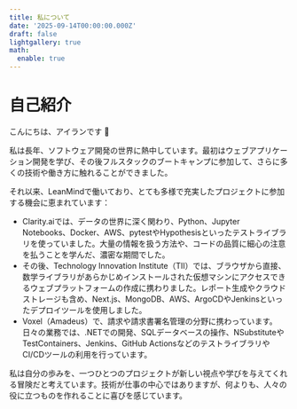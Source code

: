 ```yaml
---
title: 私について
date: '2025-09-14T00:00:00.000Z'
draft: false
lightgallery: true
math:
  enable: true
---
```

# 自己紹介

こんにちは、アイランです 👋

私は長年、ソフトウェア開発の世界に熱中しています。最初はウェブアプリケーション開発を学び、その後フルスタックのブートキャンプに参加して、さらに多くの技術や働き方に触れることができました。

それ以来、LeanMindで働いており、とても多様で充実したプロジェクトに参加する機会に恵まれています：
* Clarity.aiでは、データの世界に深く関わり、Python、Jupyter Notebooks、Docker、AWS、pytestやHypothesisといったテストライブラリを使っていました。大量の情報を扱う方法や、コードの品質に細心の注意を払うことを学んだ、濃密な期間でした。
* その後、Technology Innovation Institute（TII）では、ブラウザから直接、数学ライブラリがあらかじめインストールされた仮想マシンにアクセスできるウェブプラットフォームの作成に携わりました。レポート生成やクラウドストレージも含め、Next.js、MongoDB、AWS、ArgoCDやJenkinsといったデプロイツールを使用しました。
* Voxel（Amadeus）で、請求や請求書署名管理の分野に携わっています。日々の業務では、.NETでの開発、SQLデータベースの操作、NSubstituteやTestContainers、Jenkins、GitHub ActionsなどのテストライブラリやCI/CDツールの利用を行っています。

私は自分の歩みを、一つひとつのプロジェクトが新しい視点や学びを与えてくれる冒険だと考えています。技術が仕事の中心ではありますが、何よりも、人々の役に立つものを作れることに喜びを感じています。
